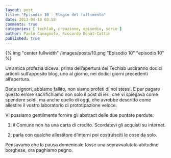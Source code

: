 ```yaml
---
layout: post
title: "Episodio 10 - Elogio del fallimento"
date: 2013-04-18 03:58
comments: true
categories: [ techlab, creazione, episodio, serie ]
author: Paolo Cavagnolo, Riccardo Donat-Cattin
published: true
---
```


{% img "center fullwidth" /images/posts/10.png "Episodio 10" "episodio 10" %}

Un’antica profezia diceva: prima dell’apertura del Techlab usciranno dodici articoli sull’apposito blog, uno al giorno, nei dodici giorni precedenti all’apertura.

Bene signori, abbiamo fallito, non siamo profeti di noi stessi. E per pagare questo errore sacrifichiamo non solo il post di ieri, che vi spiegava come spendere soldi, ma anche quello di oggi, che avrebbe descritto come allestire il vostro laboratorio di prototipazione veloce.

Vi possiamo gentilmente fornire gli abstract delle due puntate perdute:

1. il Comune non ha una carta di credito. Scordatevi gli acquisti su internet.

2. parla con qualche allestitore d’interni poi costruisciti le cose da solo.

Pensavamo che la pausa domenicale fosse una sopravvalutata abitudine borghese, ora paghiamo pegno.
